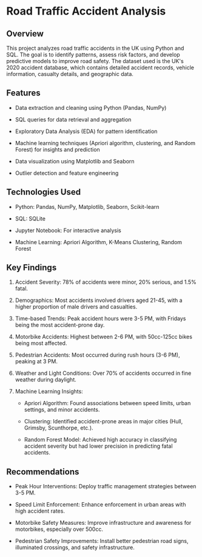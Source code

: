 # **Road Traffic Accident Analysis**

## Overview

This project analyzes road traffic accidents in the UK using Python and SQL. The goal is to identify patterns, assess risk factors, and develop predictive models to improve road safety. The dataset used is the UK's 2020 accident database, which contains detailed accident records, vehicle information, casualty details, and geographic data.

## Features
- Data extraction and cleaning using Python (Pandas, NumPy)

- SQL queries for data retrieval and aggregation

- Exploratory Data Analysis (EDA) for pattern identification

- Machine learning techniques (Apriori algorithm, clustering, and Random Forest) for insights and prediction

- Data visualization using Matplotlib and Seaborn

- Outlier detection and feature engineering

## Technologies Used

- Python: Pandas, NumPy, Matplotlib, Seaborn, Scikit-learn

- SQL: SQLite

- Jupyter Notebook: For interactive analysis

- Machine Learning: Apriori Algorithm, K-Means Clustering, Random Forest

## Key Findings

1. Accident Severity: 78% of accidents were minor, 20% serious, and 1.5% fatal.

2. Demographics: Most accidents involved drivers aged 21-45, with a higher proportion of male drivers and casualties.

3. Time-based Trends: Peak accident hours were 3-5 PM, with Fridays being the most accident-prone day.

4. Motorbike Accidents: Highest between 2-6 PM, with 50cc-125cc bikes being most affected.

5. Pedestrian Accidents: Most occurred during rush hours (3-6 PM), peaking at 3 PM.

6. Weather and Light Conditions: Over 70% of accidents occurred in fine weather during daylight.

7. Machine Learning Insights:

   - Apriori Algorithm: Found associations between speed limits, urban settings, and minor accidents.

   - Clustering: Identified accident-prone areas in major cities (Hull, Grimsby, Scunthorpe, etc.).

   - Random Forest Model: Achieved high accuracy in classifying accident severity but had lower precision in predicting fatal accidents.

## Recommendations

- Peak Hour Interventions: Deploy traffic management strategies between 3-5 PM.

- Speed Limit Enforcement: Enhance enforcement in urban areas with high accident rates.

- Motorbike Safety Measures: Improve infrastructure and awareness for motorbikes, especially over 500cc.

- Pedestrian Safety Improvements: Install better pedestrian road signs, illuminated crossings, and safety infrastructure.
